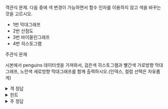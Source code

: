 객관식 문제. 다음 중에 색 변경이 가능하면서 함수 인자를 이용하지 않고 색을 바꾸는 것을 고르시오.
- 1번 막대그래프
- 2번 산점도
- 3번 바이올린그래프
- 4번 히스토그램

주관식 문제


시본에서 penguins 데이터셋을 가져와서, 검은색 히스토그램과 빨간색 가로방향 막대그래프, 노란색 세로방향 막대그래프를 함께 출력하시오.(인덱스, 컬럼 선택은 자유롭게)

<details>
<summary>객 정답</summary>
<div markdown="1">

4번 바이올린그래프
set_facecolor(), set_edgecolor()

</div>
</details>


<details>
<summary>힌트</summary>
<div markdown="1">

subplot을 사용하여 함께 출력하기
인자는 color
숫자를 다루는 컬럼을 호출해서 사용하기

</div>
</details>

<details>
<summary>주 정답</summary>
<div markdown="1">

![image](https://github.com/sejongsmarcle/2023_Autumn_DataAnalysisStudy/assets/128358741/e24d9138-a9e0-4515-9cc6-b3fd829d7c11)

```python

import numpy as np
import pandas as pd
import seaborn as sns
import matplotlib
import matplotlib.pyplot as plt

penguins = sns.load_dataset('penguins')
penguins

plt.subplot(3,1,1)
plt.hist(penguins['bill_length_mm'],color='black')
plt.subplot(3,1,2)
plt.barh(penguins['bill_length_mm'],color='red',height = 1,width=0.2)
plt.subplot(3,1,3)
plt.bar(penguins['bill_length_mm'],color='yellow',height = 1,width= 0.2)

```

</div>
</details>
